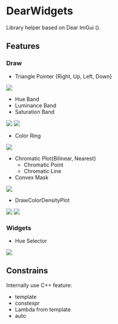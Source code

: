 # DearWidgets
Library helper based on Dear ImGui ().

## Features
### Draw
* Triangle Pointer {Right, Up, Left, Down}

![](https://media.githubusercontent.com/media/soufianekhiat/DearWidgetsImages/main/Images/dearwidgetsdemo_mRxPnn8bNH.png)

* Hue Band
* Luminance Band
* Saturation Band

![](https://media.githubusercontent.com/media/soufianekhiat/DearWidgetsImages/main/Images/dearwidgetsdemo_mw6vQsfBi7.png)
![](https://media.githubusercontent.com/media/soufianekhiat/DearWidgetsImages/main/Images/dearwidgetsdemo_4ufS2JkG81.png)

* Color Ring

![](https://media.githubusercontent.com/media/soufianekhiat/DearWidgetsImages/main/Images/GQLfC3C7Jk.gif)

* Chromatic Plot{Bilinear, Nearest}
    * Chromatic Point
    * Chromatic Line
* Convex Mask

![](https://media.githubusercontent.com/media/soufianekhiat/DearWidgetsImages/main/Images/kYA3Dw6TmH.gif)

* DrawColorDensityPlot

![](https://media.githubusercontent.com/media/soufianekhiat/DearWidgetsImages/main/Images/us8Fc2jkIh.png)
![](https://media.githubusercontent.com/media/soufianekhiat/DearWidgetsImages/main/Images/yEGBSzv2F8.gif)

### Widgets
* Hue Selector

![](https://media.githubusercontent.com/media/soufianekhiat/DearWidgetsImages/main/Images/W0Q9VXNeGK.gif)

## Constrains
Internally use C++ feature:
* template
* constexpr
* Lambda from template
* auto
